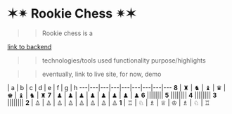 
# ✶✴ Rookie Chess ✴✶

>> Rookie chess is a


[link to backend](https://github.com/ajsultanov/chess-backend)

>> technologies/tools used
>> functionality
>> purpose/highlights

>> eventually, link to live site, for now, demo






| a | b | c | d | e | f | g | h
---|---|---|---|---|---|---|---|---
<strong>8</strong> | ♜ | ♞ | ♝ | ♛ | ♚ | ♝ | ♞ | ♜
<strong>7</strong> | ♟ | ♟ | ♟ | ♟ | ♟ | ♟ | ♟ | ♟
<strong>6</strong> ||||||||
<strong>5</strong> ||||||||
<strong>4</strong> ||||||||
<strong>3</strong> ||||||||
<strong>2</strong> | ♙ | ♙ | ♙ | ♙ | ♙ | ♙ | ♙ | ♙
<strong>1</strong> | ♖ | ♘ | ♗ | ♕ | ♔ | ♗ | ♘ | ♖
